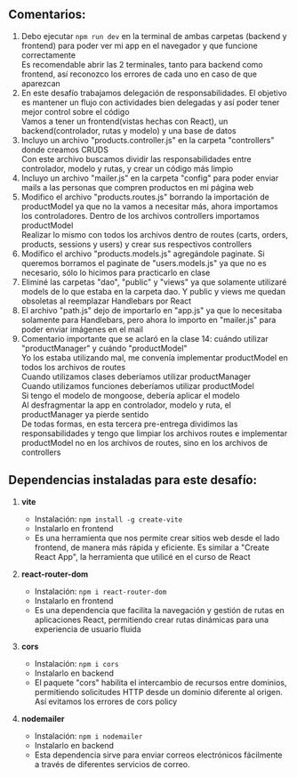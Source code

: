 ## Comentarios:

1. Debo ejecutar `npm run dev` en la terminal de ambas carpetas (backend y frontend) para poder ver mi app en el navegador y que funcione correctamente <br>
   Es recomendable abrir las 2 terminales, tanto para backend como frontend, así reconozco los errores de cada uno en caso de que aparezcan
2. En este desafío trabajamos delegación de responsabilidades. El objetivo es mantener un flujo con actividades bien delegadas y así poder tener mejor control sobre el código <br>
   Vamos a tener un frontend(vistas hechas con React), un backend(controlador, rutas y modelo) y una base de datos
3. Incluyo un archivo "products.controller.js" en la carpeta "controllers" donde creamos CRUDS <br>
   Con este archivo buscamos dividir las responsabilidades entre controlador, modelo y rutas, y crear un código más limpio
4. Incluyo un archivo "mailer.js" en la carpeta "config" para poder enviar mails a las personas que compren productos en mi página web
5. Modifico el archivo "products.routes.js" borrando la importación de productModel ya que no la vamos a necesitar más, ahora importamos los controladores. Dentro de los archivos controllers importamos productModel <br>
   Realizar lo mismo con todos los archivos dentro de routes (carts, orders, products, sessions y users) y crear sus respectivos controllers
6. Modifico el archivo "products.models.js" agregándole paginate. Si queremos borramos el paginate de "users.models.js" ya que no es necesario, sólo lo hicimos para practicarlo en clase
7. Eliminé las carpetas "dao", "public" y "views" ya que solamente utilizaré models de lo que estaba en la carpeta dao. Y public y views me quedan obsoletas al reemplazar Handlebars por React
8. El archivo "path.js" dejo de importarlo en "app.js" ya que lo necesitaba solamente para Handlebars, pero ahora lo importo en "mailer.js" para poder enviar imágenes en el mail
9. Comentario importante que se aclaró en la clase 14: cuándo utilizar "productManager" y cuándo "productModel" <br>
   Yo los estaba utilizando mal, me convenía implementar productModel en todos los archivos de routes <br>
   Cuando utilizamos clases deberíamos utilizar productManager <br>
   Cuando utilizamos funciones deberíamos utilizar productModel <br>
   Si tengo el modelo de mongoose, debería aplicar el modelo <br>
   Al desfragmentar la app en controlador, modelo y ruta, el productManager ya pierde sentido <br>
   De todas formas, en esta tercera pre-entrega dividimos las responsabilidades y tengo que limpiar los archivos routes e implementar productModel no en los archivos de routes, sino en los archivos de controllers



## Dependencias instaladas para este desafío:

1. **vite**
   - Instalación: `npm install -g create-vite`
   - Instalarlo en frontend
   - Es una herramienta que nos permite crear sitios web desde el lado frontend, de manera más rápida y eficiente. Es similar a "Create React App", la herramienta que utilicé en el curso de React

2. **react-router-dom**
   - Instalación: `npm i react-router-dom`
   - Instalarlo en frontend
   - Es una dependencia que facilita la navegación y gestión de rutas en aplicaciones React, permitiendo crear rutas dinámicas para una experiencia de usuario fluida

3. **cors**
   - Instalación: `npm i cors`
   - Instalarlo en backend
   - El paquete "cors" habilita el intercambio de recursos entre dominios, permitiendo solicitudes HTTP desde un dominio diferente al origen. Así evitamos los errores de cors policy

4. **nodemailer**
   - Instalación: `npm i nodemailer`
   - Instalarlo en backend
   - Esta dependencia sirve para enviar correos electrónicos fácilmente a través de diferentes servicios de correo.